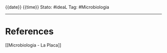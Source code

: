 {{date}} {{time}}
Stato: #ideaL
Tag: #Microbiologia 


---
# References
[[Microbiologia - La Placa]]